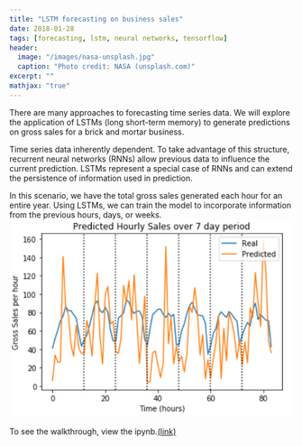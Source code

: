 ```yaml
---
title: "LSTM forecasting on business sales"
date: 2018-01-28
tags: [forecasting, lstm, neural networks, tensorflow]
header:
  image: "/images/nasa-unsplash.jpg"
  caption: "Photo credit: NASA (unsplash.com)"
excerpt: ""
mathjax: "true"
---
```


There are many approaches to forecasting time series data. We will explore the application of LSTMs (long short-term memory) to generate predictions on gross sales for a brick and mortar business.

Time series data inherently dependent. To take advantage of this structure, recurrent neural networks (RNNs) allow previous data to influence the current prediction. LSTMs represent a special case of RNNs and can extend the persistence of information used in prediction.

In this scenario, we have the total gross sales generated each hour for an entire year. Using LSTMs, we can train the model to incorporate information from the previous hours, days, or weeks.  
<img src="../images/lstm/validation_plot.png" alt="lstm plot" width="500"/>

To see the walkthrough, view the ipynb.[(link)](https://github.com/jtwang1027/business_analysis/blob/master/lstm_time_series.ipynb)
